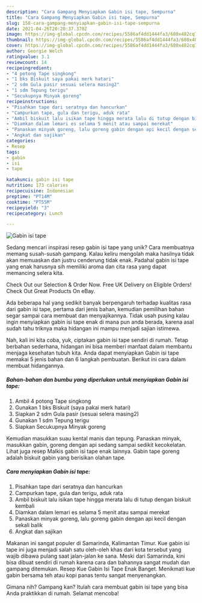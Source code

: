 ```yaml
---
description: "Cara Gampang Menyiapkan Gabin isi tape, Sempurna"
title: "Cara Gampang Menyiapkan Gabin isi tape, Sempurna"
slug: 158-cara-gampang-menyiapkan-gabin-isi-tape-sempurna
date: 2021-04-26T20:20:37.370Z
image: https://img-global.cpcdn.com/recipes/5586af4dd1444fa3/680x482cq70/gabin-isi-tape-foto-resep-utama.jpg
thumbnail: https://img-global.cpcdn.com/recipes/5586af4dd1444fa3/680x482cq70/gabin-isi-tape-foto-resep-utama.jpg
cover: https://img-global.cpcdn.com/recipes/5586af4dd1444fa3/680x482cq70/gabin-isi-tape-foto-resep-utama.jpg
author: Georgie Welch
ratingvalue: 3.1
reviewcount: 14
recipeingredient:
- "4 potong Tape singkong"
- "1 bks Biskuit saya pakai merk hatari"
- "2 sdm Gula pasir sesuai selera masing2"
- "1 sdm Tepung terigu"
- "Secukupnya Minyak goreng"
recipeinstructions:
- "Pisahkan tape dari seratnya dan hancurkan"
- "Campurkan tape, gula dan terigu, aduk rata"
- "Ambil biskuit lalu isikan tape hingga merata lalu di tutup dengan biskuit kembali"
- "Diamkan dalam lemari es selama 5 menit atau sampai merekat"
- "Panaskan minyak goreng, lalu goreng gabin dengan api kecil dengan sekali balik"
- "Angkat dan sajikan"
categories:
- Resep
tags:
- gabin
- isi
- tape

katakunci: gabin isi tape 
nutrition: 173 calories
recipecuisine: Indonesian
preptime: "PT14M"
cooktime: "PT55M"
recipeyield: "3"
recipecategory: Lunch

---
```



![Gabin isi tape](https://img-global.cpcdn.com/recipes/5586af4dd1444fa3/680x482cq70/gabin-isi-tape-foto-resep-utama.jpg)

Sedang mencari inspirasi resep gabin isi tape yang unik? Cara membuatnya memang susah-susah gampang. Kalau keliru mengolah maka hasilnya tidak akan memuaskan dan justru cenderung tidak enak. Padahal gabin isi tape yang enak harusnya sih memiliki aroma dan cita rasa yang dapat memancing selera kita.

Check Out our Selection &amp; Order Now. Free UK Delivery on Eligible Orders! Check Out Great Products On eBay.

Ada beberapa hal yang sedikit banyak berpengaruh terhadap kualitas rasa dari gabin isi tape, pertama dari jenis bahan, kemudian pemilihan bahan segar sampai cara membuat dan menyajikannya. Tidak usah pusing kalau ingin menyiapkan gabin isi tape enak di mana pun anda berada, karena asal sudah tahu triknya maka hidangan ini mampu menjadi sajian istimewa.


Nah, kali ini kita coba, yuk, ciptakan gabin isi tape sendiri di rumah. Tetap berbahan sederhana, hidangan ini bisa memberi manfaat dalam membantu menjaga kesehatan tubuh kita. Anda dapat menyiapkan Gabin isi tape memakai 5 jenis bahan dan 6 langkah pembuatan. Berikut ini cara dalam membuat hidangannya.

<!--inarticleads1-->

##### Bahan-bahan dan bumbu yang diperlukan untuk menyiapkan Gabin isi tape:

1. Ambil 4 potong Tape singkong
1. Gunakan 1 bks Biskuit (saya pakai merk hatari)
1. Siapkan 2 sdm Gula pasir (sesuai selera masing2)
1. Gunakan 1 sdm Tepung terigu
1. Siapkan Secukupnya Minyak goreng


Kemudian masukkan suau kental manis dan tepung. Panaskan minyak, masukkan gabin, goreng dengan api sedang sampai sedikit kecokelatan. Lihat juga resep Malkis gabin isi tape enak lainnya. Gabin tape goreng adalah biskuit gabin yang berisikan olahan tape. 

<!--inarticleads2-->

##### Cara menyiapkan Gabin isi tape:

1. Pisahkan tape dari seratnya dan hancurkan
1. Campurkan tape, gula dan terigu, aduk rata
1. Ambil biskuit lalu isikan tape hingga merata lalu di tutup dengan biskuit kembali
1. Diamkan dalam lemari es selama 5 menit atau sampai merekat
1. Panaskan minyak goreng, lalu goreng gabin dengan api kecil dengan sekali balik
1. Angkat dan sajikan


Makanan ini sangat populer di Samarinda, Kalimantan Timur. Kue gabin isi tape ini juga menjadi salah satu oleh-oleh khas dari kota tersebut yang wajib dibawa pulang saat jalan-jalan ke sana. Meski dari Samarinda, kini bisa dibuat sendiri di rumah karena cara dan bahannya sangat mudah dan gampang ditemukan. Resep Kue Gabin Isi Tape Enak Banget. Menikmati kue gabin bersama teh atau kopi panas tentu sangat menyenangkan. 

Gimana nih? Gampang kan? Itulah cara membuat gabin isi tape yang bisa Anda praktikkan di rumah. Selamat mencoba!
